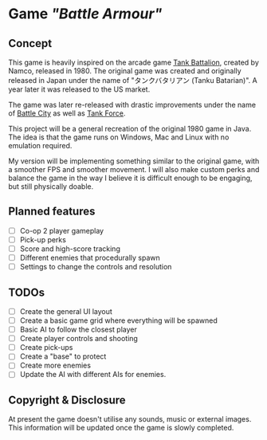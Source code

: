 # Game *"Battle Armour"*

## Concept

This game is heavily inspired on the arcade game [Tank Battalion](https://en.wikipedia.org/wiki/Tank_Battalion), created by Namco, released in 1980.
The original game was created and originally released in Japan under the name of "タンクバタリアン (Tanku Batarian)". A year later it was released to the US market.

The game was later re-released with drastic improvements under the name of [Battle City](https://en.wikipedia.org/wiki/Battle_City) as well as [Tank Force](https://en.wikipedia.org/wiki/Tank_Force).

This project will be a general recreation of the original 1980 game in Java.
The idea is that the game runs on Windows, Mac and Linux with no emulation required.

My version will be implementing something similar to the original game, with a smoother FPS and smoother movement.
I will also make custom perks and balance the game in the way I believe it is difficult enough to be engaging, but still physically doable.

## Planned features

- [ ] Co-op 2 player gameplay
- [ ] Pick-up perks
- [ ] Score and high-score tracking
- [ ] Different enemies that procedurally spawn
- [ ] Settings to change the controls and resolution

## TODOs

- [ ] Create the general UI layout
- [ ] Create a basic game grid where everything will be spawned
- [ ] Basic AI to follow the closest player
- [ ] Create player controls and shooting
- [ ] Create pick-ups
- [ ] Create a "base" to protect
- [ ] Create more enemies
- [ ] Update the AI with different AIs for enemies.

## Copyright & Disclosure

At present the game doesn't utilise any sounds, music or external images.
This information will be updated once the game is slowly completed.